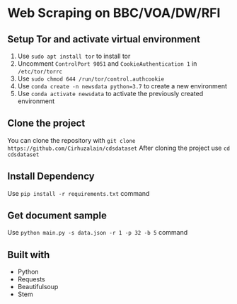 # Web Scraping on BBC/VOA/DW/RFI

## Setup Tor and activate virtual environment
1. Use `sudo apt install tor` to install tor
2. Uncomment `ControlPort 9051` and `CookieAuthentication 1` in `/etc/tor/torrc`
3. Use `sudo chmod 644 /run/tor/control.authcookie`
4. Use `conda create -n newsdata python=3.7` to create a new environment
5. Use `conda activate newsdata` to activate the previously created environment

## Clone the project
You can clone the repository with `git clone https://github.com/Cirhuzalain/cdsdataset`
After cloning the project use `cd cdsdataset`

## Install Dependency
Use `pip install -r requirements.txt` command

## Get document sample
Use `python main.py -s data.json -r 1 -p 32 -b 5` command

## Built with
* Python
* Requests
* Beautifulsoup
* Stem